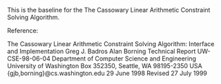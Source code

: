 This is the baseline for the The Cassowary Linear Arithmetic Constraint Solving
Algorithm.

Reference:

The Cassowary Linear Arithmetic Constraint Solving Algorithm: Interface and Implementation
Greg J. Badros Alan Borning
Technical Report UW-CSE-98-06-04
Department of Computer Science and Engineering
University of Washington
Box 352350, Seattle, WA 98195-2350 USA
{gjb,borning}@cs.washington.edu
29 June 1998
Revised 27 July 1999
